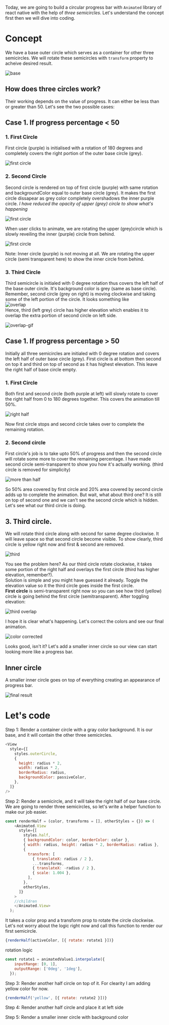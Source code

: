Today, we are going to build a circular progress bar with `Animated` library of react native with the help of *three semicircles*. Let's understand the concept first then we will dive into coding.

# Concept
We have a base outer circle which serves as a container for other three semicircles. We will rotate these semicircles with `transform` property to acheive desired result.

![base](./cpb1.png)

## How does three circles work?
Their working depends on the value of progress. It can either be less than or greater than 50. Let's see the two possible cases: 

## Case 1. If progress percentage < 50

### 1. First Circle
First circle (purple) is initialised with a rotation of 180 degrees and completely covers the right portion of the outer base circle (grey).  

![first circle](./cpb2.png)

### 2. Second Circle
Second circle is rendered on top of first circle (purple) with same rotation and backgroundColor equal to outer base circle (grey). It makes the first circle dissapear as grey color completely overshadows the inner purple circle. *I have reduced the opacity of upper (grey) circle to show what's happening*  

![first circle](./cpb3.png)   

When user clicks to animate, we are rotating the upper (grey)circle which is slowly reveiling the inner (purple) circle from behind.  

![first circle](./cpb4.gif)  

Note: Inner circle (purple) is not moving at all. We are rotating the upper circle (semi transparent here) to show the inner circle from behind.  

### 3. Third Circle
Third semicircle is initialed with 0 degree rotation thus covers the left half of the base outer circle. It's background color is grey (same as base circle).  
Remember, second circle (grey on right) is moving clockwise and taking some of the left portion of the circle. It looks something like   
![overlap](./cpb5.png)  
Hence, third (left grey) circle has higher elevation which enables it to overlap the extra portion of second circle on left side.  

![overlap-gif](./cpb6.gif)


## Case 1. If progress percentage > 50
Initially all three semicircles are initialed with 0 degree rotation and covers the left half of outer base circle (grey). First circle is at bottom then second on top it and third on top of second as it has highest elevation. This leave the right half of base circle empty.  

### 1. First Circle
Both first and second circle (both purple at left) will slowly rotate to cover the right half from 0 to 180 degrees together. This covers the animation till 50%.  

![right half](./cpb7.gif)  

Now first circle stops and second circle takes over to complete the remaining rotation.

### 2. Second circle
First circle's job is to take upto 50% of progress and then the second circle will rotate some more to cover the remaining percentage.
I have made second circle semi-transparent to show you how it's actually working. (third circle is removed for simplicity)  

![more than half](./cpb8.gif)

So 50% area covered by first circle and 20% area covered by second circle adds up to complete the animation. But wait, what about third one? It is still on top of second one and we can't see the second circle which is hidden. Let's see what our third circle is doing.

## 3. Third circle.
We will rotate third circle along with second for same degree clockwise. It will leave space so that second circle become visible. To show clearly, third circle is yellow right now and first & second are removed.  

![third](./cpb9.gif)   

You see the problem here? As our third circle rotate clockwise, it takes some portion of the right half and overlays the first circle (third has higher elevation, remember?).   
Solution is simple and you might have guessed it already. Toggle the elevation value so it the third circle goes inside the first circle.   
**First circle** is semi-transparent right now so you can see how third (yellow) circle is going behind the first circle (semitransparent). After toggling elevation:  

![third overlap](./cpb10.gif)  

I hope it is clear what's happening. Let's correct the colors and see our final animation.  

![color corrected](./cpb11.gif)

Looks good, isn't it? Let's add a smaller inner circle so our view can start looking more like a progress bar. 

## Inner circle
A smaller inner circle goes on top of everything creating an appearance of progress bar.  

![final result](./cpb12.gif)

# Let's code

Step 1:
Render a container circle with a gray color background. It is our base, and it will contain the other three semicircles.
```javascript
<View
  style={[
    styles.outerCircle,
    {
      height: radius * 2,
      width: radius * 2,
      borderRadius: radius,
      backgroundColor: passiveColor,
    },
  ]}
/>
```

Step 2:
Render a semicircle, and it will take the right half of our base circle.
We are going to render three semicircles, so let's write a helper function to make our job easier.
```javascript
const renderHalf = (color, transforms = [], otherStyles = {}) => (
    <Animated.View
      style={[
        styles.half,
        { backgroundColor: color, borderColor: color },
        { width: radius, height: radius * 2, borderRadius: radius },
        {
          transform: [
            { translateX: radius / 2 },
            ...transforms,
            { translateX: -radius / 2 },
            { scale: 1.004 },
          ],
        },
        otherStyles,
      ]}
    >
    //children
    </Animated.View>
  );
```
It takes a color prop and a transform prop to rotate the circle clockwise. Let's not worry about the logic right now and call this function to render our first semicircle.
```js
{renderHalf(activeColor, [{ rotate: rotate1 }])}
```

rotation logic
```js
const rotate1 = animatedValue1.interpolate({
    inputRange: [0, 1],
    outputRange: ['0deg', '1deg'],
  });
```


Step 3:
Render another half circle on top of it. For clearity I am adding yellow color for now. 
```js
{renderHalf('yellow', [{ rotate: rotate2 }])}
```

Step 4:
Render another half circle and place it at left side

Step 5:
Render a smaller inner circle with background color
